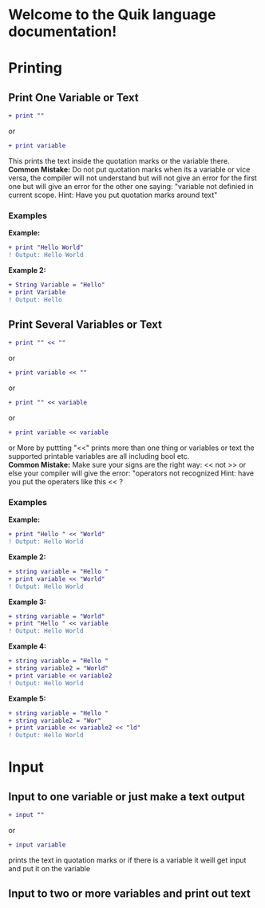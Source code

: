 # Welcome to the Quik language documentation!

# Printing
## Print One Variable or Text
```diff
+ print "" 
```
or
```diff
+ print variable
```
This prints the text inside the quotation marks or the variable there.\
**Common Mistake:** Do not put quotation marks when its a variable  or vice versa, the compiler will not understand but will not give an error for the first one but will give an error for the other one saying: "variable not definied in current scope. Hint: Have you put quotation marks around text"


### Examples
**Example:**
```diff
+ print "Hello World" 
! Output: Hello World
```
**Example 2:**
```diff
+ String Variable = "Hello"
+ print Variable 
! Output: Hello
```


## Print Several Variables or Text

```diff
+ print "" << ""
```
or
```diff
+ print variable << ""
```
or
```diff
+ print "" << variable
```
or
```diff
+ print variable << variable
```
or More by puttting "<<"
prints more than one thing or variables or text the supported printable variables are all including bool etc.\
**Common Mistake:** Make sure your signs are the right way: << not >> or else your compiler will give the error: "operators not recognized Hint: have you put the operaters like this << ?

### Examples
**Example:**
```diff
+ print "Hello " << "World"
! Output: Hello World
```
**Example 2:**
```diff
+ string variable = "Hello "
+ print variable << "World"
! Output: Hello World
```

**Example 3:**
```diff
+ string variable = "World"
+ print "Hello " << variable
! Output: Hello World
```
**Example 4:**
```diff
+ string variable = "Hello "
+ string variable2 = "World"
+ print variable << variable2
! Output: Hello World
```
**Example 5:**
```diff
+ string variable = "Hello "
+ string variable2 = "Wor"
+ print variable << variable2 << "ld"
! Output: Hello World
```

# Input
## Input to one variable or just make a text output
```diff
+ input "" 
```
or
```diff
+ input variable
```
prints the text in quotation marks or if there is a variable it weill get input and put it on the variable
## Input to two or more variables and print out text
